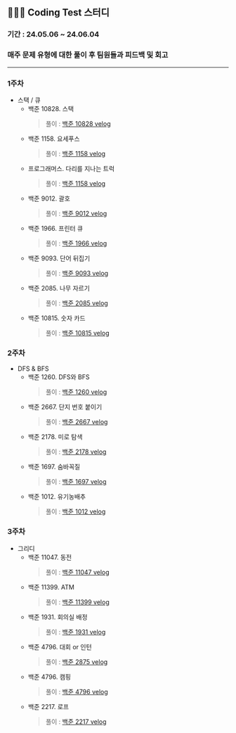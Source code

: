 
## 🧑🏻‍💻 Coding Test 스터디
### 기간 : 24.05.06 ~ 24.06.04

### 매주 문제 유형에 대한 풀이 후 팀원들과 피드백 및 회고

---
### 1주차
- 스택 / 큐
  - 백준 10828. 스택
    > 풀이 : [백준 10828 velog](https://velog.io/@moonjs1018/Java-%EB%B0%B1%EC%A4%80-10828-%EC%8A%A4%ED%83%9D)
  - 백준 1158. 요세푸스
    > 풀이 : [백준 1158 velog](https://velog.io/@moonjs1018/Java-%EB%B0%B1%EC%A4%80-1158.-%EC%9A%94%EC%84%B8%ED%91%B8%EC%8A%A4)
  - 프로그래머스. 다리를 지나는 트럭
    >풀이 : [백준 1158 velog](https://velog.io/@moonjs1018/Java-%EB%8B%A4%EB%A6%AC%EB%A5%BC-%EC%A7%80%EB%82%98%EB%8A%94-%ED%8A%B8%EB%9F%AD)
  - 백준 9012. 괄호
    >풀이 : [백준 9012 velog](https://velog.io/@moonjs1018/Java-%EB%B0%B1%EC%A4%80-9012.-%EA%B4%84%ED%98%B8)
  - 백준 1966. 프린터 큐
    >풀이 : [백준 1966 velog](https://velog.io/@moonjs1018/Java-%EB%B0%B1%EC%A4%80-1966.-%ED%94%84%EB%A6%B0%ED%84%B0-%ED%81%90)
  - 백준 9093. 단어 뒤집기
    >풀이 : [백준 9093 velog](https://velog.io/@moonjs1018/Java-%EB%B0%B1%EC%A4%80-9033.-%EB%8B%A8%EC%96%B4-%EB%92%A4%EC%A7%91%EA%B8%B0)
  - 백준 2085. 나무 자르기
    > 풀이 : [백준 2085 velog](https://velog.io/@moonjs1018/Java-%EB%B0%B1%EC%A4%80-2805.-%EB%82%98%EB%AC%B4-%EC%9E%90%EB%A5%B4%EA%B8%B0)
  - 백준 10815. 숫자 카드
    > 풀이 : [백준 10815 velog](https://velog.io/@moonjs1018/Java-%EB%B0%B1%EC%A4%80-10815.-%EC%88%AB%EC%9E%90-%EC%B9%B4%EB%93%9C)  

### 2주차
  - DFS & BFS
    - 백준 1260. DFS와 BFS
      >   풀이 : [백준 1260 velog](https://velog.io/@moonjs1018/Java-%EB%B0%B1%EC%A4%80-1205)
    - 백준 2667. 단지 번호 붙이기
      >   풀이 : [백준 2667 velog](https://velog.io/@moonjs1018/Java-%EB%B0%B1%EC%A4%80-2667.-%EB%8B%A8%EC%A7%80-%EB%B2%88%ED%98%B8-%EB%B6%99%EC%9D%B4%EA%B8%B0)
    - 백준 2178. 미로 탐색
      >   풀이 : [백준 2178 velog](https://velog.io/@moonjs1018/Java-%EB%B0%B1%EC%A4%80-2178.-%EB%AF%B8%EB%A1%9C%EC%B0%BE%EA%B8%B0)
    - 백준 1697. 숨바꼭질
      >   풀이 : [백준 1697 velog](https://velog.io/@moonjs1018/Java-%EB%B0%B1%EC%A4%80-1697.-%EC%88%A8%EB%B0%94%EA%BC%AD%EC%A7%88)
    - 백준 1012. 유기농배추
      >    풀이 : [백준 1012 velog](https://velog.io/@moonjs1018/Java-%EB%B0%B1%EC%A4%80-1012.-%EC%9C%A0%EA%B8%B0%EB%86%8D-%EB%B0%B0%EC%B6%94)

### 3주차
  - 그리디
    - 백준 11047. 동전
      >  풀이 : [백준 11047 velog](https://velog.io/@moonjs1018/Java-%EB%B0%B1%EC%A4%80-11047.-%EB%8F%99%EC%A0%84)
    - 백준 11399. ATM
      >  풀이 : [백준 11399 velog](https://velog.io/@moonjs1018/Java-%EB%B0%B1%EC%A4%80-11399.-ATM)
    - 백준 1931. 회의실 배정
      >  풀이 : [백준 1931 velog](https://velog.io/@moonjs1018/Java-%EB%B0%B1%EC%A4%80-1931.-%ED%9A%8C%EC%9D%98%EC%8B%A4-%EB%B0%B0%EC%A0%95)
    - 백준 4796. 대회 or 인턴
      >  풀이 : [백준 2875 velog](https://velog.io/@moonjs1018/Java-%EB%B0%B1%EC%A4%80-2875.-%EB%8C%80%ED%9A%8C-or-%EC%9D%B8%ED%84%B4)
    - 백준 4796. 캠핑
      >  풀이 : [백준 4796 velog](https://velog.io/@moonjs1018/Java-%EB%B0%B1%EC%A4%80-4796.-%EC%BA%A0%ED%95%91)
    - 백준 2217. 로프 
      >  풀이 : [백준 2217 velog](https://velog.io/@moonjs1018/Java-%EB%B0%B1%EC%A4%80-2217.-%EB%A1%9C%ED%94%84)

    

